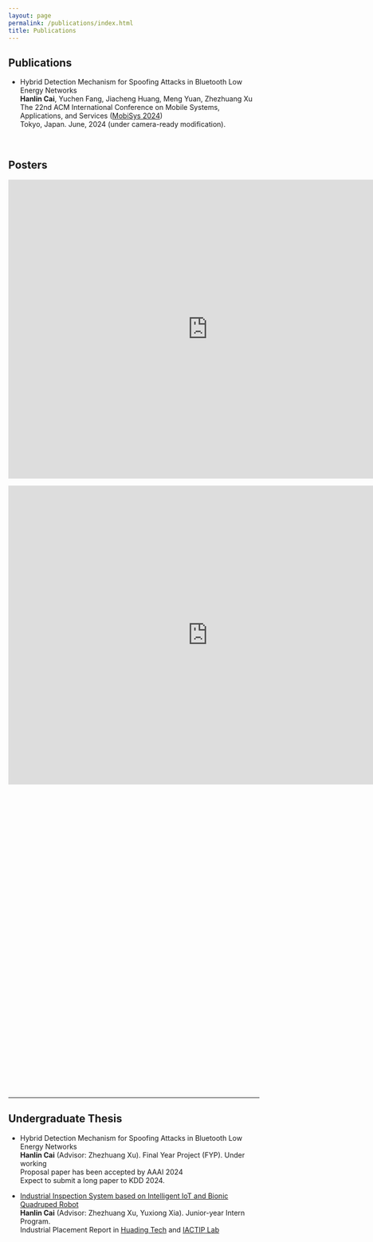 ```yaml
---
layout: page
permalink: /publications/index.html
title: Publications
---
```


## Publications

- Hybrid Detection Mechanism for Spoofing Attacks in Bluetooth Low Energy Networks<br>**Hanlin Cai**, Yuchen Fang, Jiacheng Huang, Meng Yuan, Zhezhuang Xu<br>The 22nd ACM International Conference on Mobile Systems, Applications, and Services ([MobiSys 2024](https://www.sigmobile.org/mobisys/2024/))<br>Tokyo, Japan. June, 2024 (under camera-ready modification).

  <br>

## Posters

<embed src="https://raw.githubusercontent.com/yaruup/yaruup.github.io/main/mypaper/poster/Clinical_Vignettes_Poster.pdf" width="800px" height="600px" type="application/pdf" /> <br>

<embed src="https://raw.githubusercontent.com/yaruup/yaruup.github.io/main/mypaper/poster/unt_poster.pdf" width="800px" height="600px" type="application/pdf" /> <br>

<embed src="https://raw.githubusercontent.com/yaruup/yaruup.github.io/main/mypaper/poster/unt_poster.png" width="800px" height="600px" /> <br>


---

## Undergraduate Thesis

- Hybrid Detection Mechanism for Spoofing Attacks in Bluetooth Low Energy Networks<br>**Hanlin Cai** (Advisor: Zhezhuang Xu). Final Year Project (FYP). Under working<br>Proposal paper has been accepted by AAAI 2024<br>Expect to submit a long paper to KDD 2024.

- [Industrial Inspection System based on Intelligent IoT and Bionic Quadruped Robot](https://caihanlin.com/mypaper/thesis/IP-report.pdf)<br>**Hanlin Cai** (Advisor: Zhezhuang Xu, Yuxiong Xia). Junior-year Intern Program.<br>Industrial Placement Report in [Huading Tech](http://www.hdim.com.cn/) and [IACTIP Lab](https://dqxy.fzu.edu.cn/en/)<br>

  <br>
